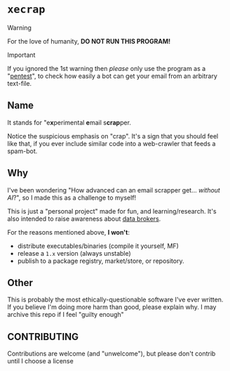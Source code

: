 # `xecrap`
> [!warning]
> For the love of humanity, **DO NOT RUN THIS PROGRAM!**

> [!important]
> If you ignored the 1st warning then *please* only use the program as a "[pentest](https://en.wikipedia.org/wiki/Penetration_test)", to check how easily a bot can get your email from an arbitrary text-file.

## Name
It stands for "e**x**perimental **e**mail s**crap**per.

Notice the suspicious emphasis on "crap". It's a sign that you should feel like that, if you ever include similar code into a web-crawler that feeds a spam-bot.

## Why
I've been wondering "How advanced can an email scrapper get... *without AI*?", so I made this as a challenge to myself!

This is just a "personal project" made for fun, and learning/research. It's also intended to raise awareness about [data brokers](https://en.wikipedia.org/wiki/Data_broker).

For the reasons mentioned above, **I won't**:
- distribute executables/binaries (compile it yourself, MF)
- release a `1.x` version (always unstable)
- publish to a package registry, market/store, or repository.

## Other
This is probably the most ethically-questionable software I've ever written. If you believe I'm doing more harm than good, please explain why. I may archive this repo if I feel "guilty enough"

## CONTRIBUTING
Contributions are welcome (and "unwelcome"), but please don't contrib until I choose a license
